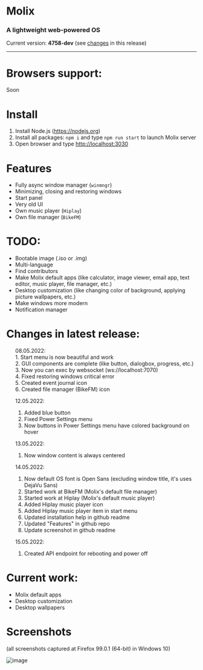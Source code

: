 # Molix
<h3> A lightweight web-powered OS </h3>
Current version: <strong>4758-dev</strong> (see <a href="#changes-in-latest-release">changes</a> in this release)
<hr>

# Browsers support:
Soon

# Install

1. Install Node.js (https://nodejs.org)
2. Install all packages: `npm i` and type `npm run start` to launch Molix server 
3. Open browser and type <a href="http://localhost:3030" target="_blank">http://localhost:3030</a>

# Features
<ul>
	<li>Fully async window manager (<code>winmngr</code>)</li>
	<li>Minimizing, closing and restoring windows</li>
	<li>Start panel</li>
	<li>Very old UI</li>
	<li>Own music player (<code>Hiplay</code>)</li>
	<li>Own file manager (<code>BikeFM</code>)
</ul>

# TODO:
<ul>
	<li>Bootable image (.iso or .img)</li>
	<li>Multi-language</li>
	<li>Find contributors</li>
	<li>Make Molix default apps (like calculator, image viewer, email app, text editor, music player, file manager, etc.)</li>
	<li>Desktop customization (like changing color of background, applying picture wallpapers, etc.)</li>
	<li>Make windows more modern</li>
	<li>Notification manager</li>
</ul>

# Changes in latest release:
<ul>
08.05.2022:
	<br>
1. Start menu is now beautiful and work
	<br>
2. GUI components are complete (like button, dialogbox, progress, etc.)
	<br>
3. Now you can exec by websocket (ws://localhost:7070)
	<br>
4. Fixed restoring windows critical error
	<br>
5. Created event journal icon
	<br>
6. Created file manager (BikeFM) icon

12.05.2022:
1. Added blue button
2. Fixed Power Settings menu
3. Now buttons in Power Settings menu have colored background on hover

13.05.2022:
1. Now window content is always centered

14.05.2022: 
1. Now default OS font is Open Sans (excluding window title, it's uses DejaVu Sans)
2. Started work at BikeFM (Molix's default file manager)
3. Started work at Hiplay (Molix's default music player)
4. Added Hiplay music player icon
5. Added Hiplay music player item in start menu
6. Updated installation help in github readme
7. Updated "Features" in github repo
8. Update screenshot in github readme

15.05.2022:
1. Created API endpoint for rebooting and power off
</ul>

# Current work:
<ul>
	<li>Molix default apps</li>
	<li>Desktop customization</li>
	<li>Desktop wallpapers</li>
</ul>

# Screenshots
<p>(all screenshots captured at Firefox 99.0.1 (64-bit) in Windows 10)</p>

![image](https://user-images.githubusercontent.com/68496774/169152161-7e0a2671-a8be-48cf-b24b-939754631170.png)
